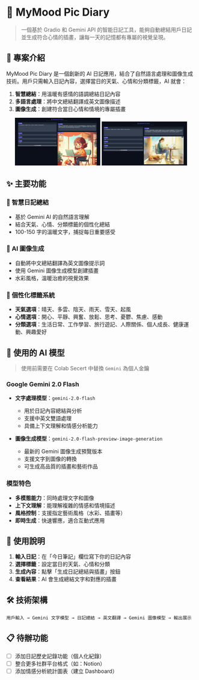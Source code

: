 # 📔 MyMood Pic Diary

> 一個基於 Gradio 和 Gemini API 的智能日記工具，能夠自動總結用戶日記並生成符合心情的插畫，讓每一天的記憶都有專屬的視覺呈現。

## 🌟 專案介紹

MyMood Pic Diary 是一個創新的 AI 日記應用，結合了自然語言處理和圖像生成技術。用戶只需輸入日記內容，選擇當日的天氣、心情和分類標籤，AI 就會：

1. **智慧總結**：用溫暖有感情的語調總結日記內容
2. **多語言處理**：將中文總結翻譯成英文圖像描述
3. **圖像生成**：創建符合當日心情和情境的專屬插畫


<div align="center">
  <img src="img/MyMood%20Pic%20Diary%20(1).png" width="45%">
  <img src="img/MyMood%20Pic%20Diary%20(2).png" width="45%">
</div>

## ✨ 主要功能

### 📝 智慧日記總結
- 基於 Gemini AI 的自然語言理解
- 結合天氣、心情、分類標籤的個性化總結
- 100-150 字的溫暖文字，捕捉每日重要感受

### 🎨 AI 圖像生成
- 自動將中文總結翻譯為英文圖像提示詞
- 使用 Gemini 圖像生成模型創建插畫
- 水彩風格，溫暖治癒的視覺效果


### 🎯 個性化標籤系統
- **天氣選項**：晴天、多雲、陰天、雨天、雪天、起風
- **心情選項**：開心、平靜、興奮、放鬆、思考、憂鬱、焦慮、感動
- **分類選項**：生活日常、工作學習、旅行遊記、人際關係、個人成長、健康運動、興趣愛好

## 🤖 使用的 AI 模型
> 使用前需要在 Colab Secert 中替換 `Gemini` 為個人金鑰
### Google Gemini 2.0 Flash
- **文字處理模型**：`gemini-2.0-flash`
  - 用於日記內容總結與分析
  - 支援中英文雙語處理
  - 具備上下文理解和情感分析能力

- **圖像生成模型**：`gemini-2.0-flash-preview-image-generation`
  - 最新的 Gemini 圖像生成預覽版本
  - 支援文字到圖像的轉換
  - 可生成高品質的插畫和藝術作品

### 模型特色
- **多模態能力**：同時處理文字和圖像
- **上下文理解**：能理解複雜的情感和情境描述
- **風格控制**：支援指定藝術風格（水彩、插畫等）
- **即時生成**：快速響應，適合互動式應用

## 📖 使用說明

1. **輸入日記**：在「今日筆記」欄位寫下你的日記內容
2. **選擇標籤**：設定當日的天氣、心情和分類
3. **生成內容**：點擊「生成日記總結與插畫」按鈕
4. **查看結果**：AI 會生成總結文字和對應的插畫

## 🛠️ 技術架構

```
用戶輸入 → Gemini 文字模型 → 日記總結 → 英文翻譯 → Gemini 圖像模型 → 輸出展示
```

## 📋 待辦功能

- [ ] 添加日記歷史記錄功能（個人化紀錄）
- [ ] 整合更多社群平台格式（如：Notion）
- [ ] 添加情感分析統計圖表（建立 Dashboard）
